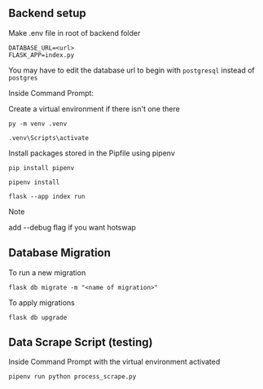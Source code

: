 ## Backend setup
Make .env file in root of backend folder

```
DATABASE_URL=<url>
FLASK_APP=index.py
```

You may have to edit the database url to begin with `postgresql` instead of `postgres`

Inside Command Prompt:

Create a virtual environment if there isn't one there

```py -m venv .venv```

```.venv\Scripts\activate```

Install packages stored in the Pipfile using pipenv

```pip install pipenv```

```pipenv install```

```flask --app index run```

>[!NOTE]
>add --debug flag if you want hotswap



## Database Migration
To run a new migration

`flask db migrate -m "<name of migration>"`

To apply migrations

`flask db upgrade`

## Data Scrape Script (testing)
Inside Command Prompt with the virtual environment activated

`pipenv run python process_scrape.py`
